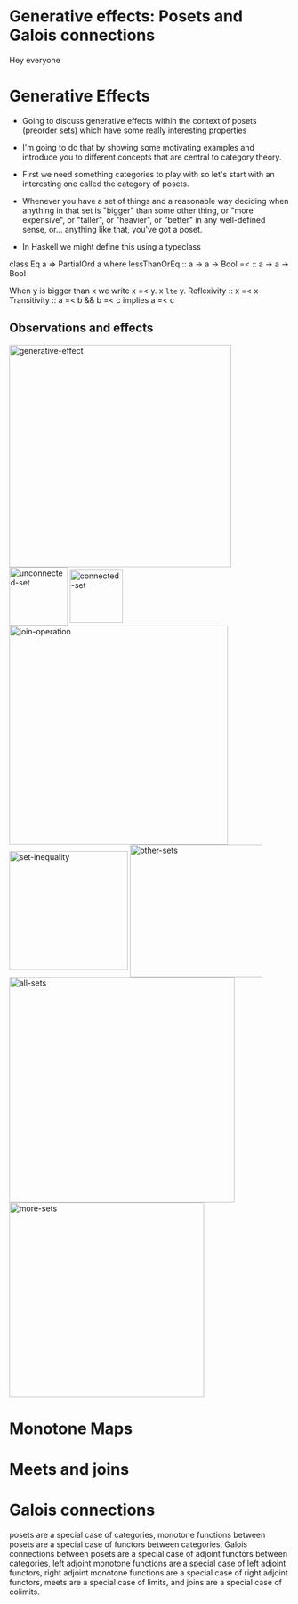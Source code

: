 # Generative effects: Posets and Galois connections

Hey everyone

# Generative Effects

- Going to discuss generative effects within the context of posets (preorder sets) which have some really interesting properties
- I'm going to do that by showing some motivating examples and introduce you to different concepts that are central to category theory.

- First we need something categories to play with so let's start with an interesting one called the category of posets.
- Whenever you have a set of things and a reasonable way deciding when anything in that set is "bigger" than some other thing, or "more expensive", or "taller", or "heavier", or "better" in any well-defined sense, or... anything like that, you've got a poset.
- In Haskell we might define this using a typeclass

class Eq a => PartialOrd a where
  lessThanOrEq :: a -> a -> Bool
  =< :: a -> a -> Bool

When y is bigger than x we write x =< y. x `lte` y.
Reflexivity :: x =< x
Transitivity :: a =< b && b =< c implies a =< c

## Observations and effects

<img width="399" align="center" alt="generative-effect" src="https://user-images.githubusercontent.com/24247/41985856-83d4b8ba-7a02-11e8-887e-80b6510521ff.png">
<img width="105" align="center" alt="unconnected-set" src="https://user-images.githubusercontent.com/24247/41985857-83eacea2-7a02-11e8-96f1-dbd0f13b164e.png">
<img width="95" align="center" alt="connected-set" src="https://user-images.githubusercontent.com/24247/41985858-83ff280c-7a02-11e8-8a04-1fec6894e594.png">
<img width="393" align="center" alt="join-operation" src="https://user-images.githubusercontent.com/24247/41985860-840dd424-7a02-11e8-9ff8-dabdb441bebe.png">
<img width="213" align="center" alt="set-inequality" src="https://user-images.githubusercontent.com/24247/41985862-8421a56c-7a02-11e8-8dd2-9ff8c6e06ffb.png">
<img width="238" align="center" alt="other-sets" src="https://user-images.githubusercontent.com/24247/41985863-8436ef9e-7a02-11e8-8225-2b2f7b63f27f.png">
<img width="405" align="center" alt="all-sets" src="https://user-images.githubusercontent.com/24247/41985864-84471b44-7a02-11e8-9114-5f64cedeaeda.png">
<img width="350" align="center" alt="more-sets" src="https://user-images.githubusercontent.com/24247/41985865-84607e90-7a02-11e8-8127-2e401eaff391.png">



# Monotone Maps

# Meets and joins

# Galois connections


posets are a special case of categories,
monotone functions between posets are a special case of functors between categories,
Galois connections between posets are a special case of adjoint functors between categories,
left adjoint monotone functions are a special case of left adjoint functors,
right adjoint monotone functions are a special case of right adjoint functors,
meets are a special case of limits, and
joins are a special case of colimits.


